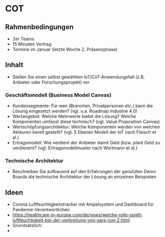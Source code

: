 # COT
## Rahmenbedingungen
- 2er Teams
- 15 Minuten Vortrag
- Termine im Januar (letzte Woche 2. Präsenzphase)
## Inhalt
- Stellen Sie einen selbst gewählten IoT/CoT-Anwendungsfall (z.B. Anbieter oder Forschungsprojekt) vor
### Geschäftsmodell (Business Model Canvas)
- Kundensegmente: Für wen (Branchen, Privatpersonen etc.) kann die Lösung eingesetzt werden? (vgl. u.a. Roadmap Industrie 4.0)
- Wertangebot: Welche Mehrwerte bietet die Lösung? Welche Komponenten umfasst diese technisch? (vgl. Value Proposition Canvas)
- Wertschöpfungsarchitektur: Welche Komponenten werden von welchen Akteuren bereit gestellt? (vgl. 5 Ebenen Modell der IoT nach Fleisch et al.)
- Ertragsmodell: Wie verdient der Anbieter damit Geld (bzw. plant Geld zu verdienen)? (vgl. Ertragsmodellmuster nach Wortmann et al.)
### Technische Architektur
- Beschreiben Sie aufbauend auf den Erfahrungen der genutzten Demo Boards die technische Architektur der Lösung an einzelnen Beispielen
## Ideen
- Corona Luftfeuchtigkeitstracker mit Ampelsystem und Dashboard für Pandemie-Verantwortlichen
- https://healthcare-in-europe.com/de/news/welche-rolle-spielt-luftfeuchtigkeit-bei-der-verbreitung-von-sars-cov-2.html
- Grundsätzlich: 
-
